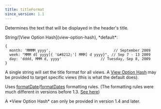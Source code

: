 ```yaml
---
title: titleFormat
since_version: 1.1
---
```


Determines the text that will be displayed in the header's title.

<div class='spec' markdown='1'>
String/[View Option Hash](view-option-hash), *default*:

```
{
  month: 'MMMM yyyy',                             // September 2009
  week: "MMM d[ yyyy]{ '&#8212;'[ MMM] d yyyy}", // Sep 7 - 13 2009
  day: 'dddd, MMM d, yyyy'                  // Tuesday, Sep 8, 2009
}
```
</div>

A single string will set the title format for all views. A [View Option Hash](view-option-hash) may be provided to target specific views (this is what the default does).

Uses [formatDate](formatDate)/[formatDates](formatDates) formatting rules.
(The formatting rules were much different in versions before 1.3. [See here](formatDate-pre-13))

<div class='version-info' markdown='1'>
A *View Option Hash* can only be provided in version 1.4 and later.
</div>
